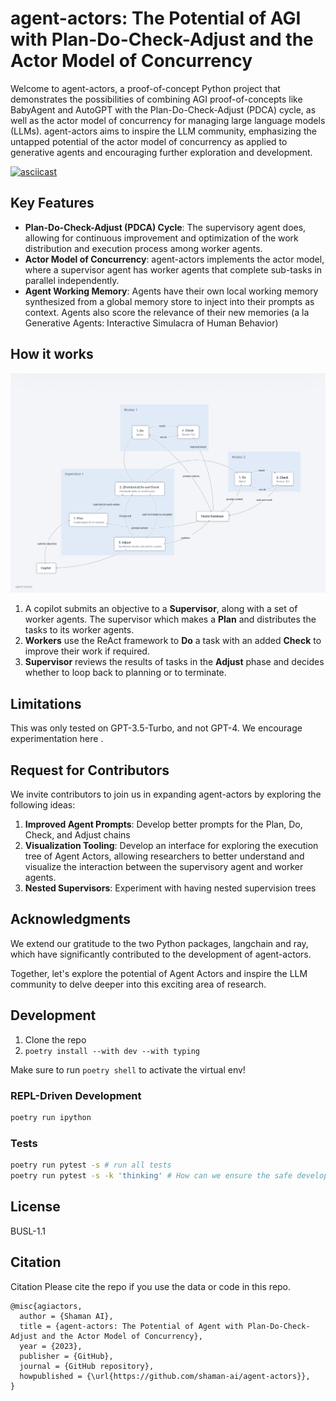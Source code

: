 # agent-actors: The Potential of AGI with Plan-Do-Check-Adjust and the Actor Model of Concurrency

Welcome to agent-actors, a proof-of-concept Python project that demonstrates the possibilities of combining AGI proof-of-concepts like BabyAgent and AutoGPT with the Plan-Do-Check-Adjust (PDCA) cycle, as well as the actor model of concurrency for managing large language models (LLMs). agent-actors aims to inspire the LLM community, emphasizing the untapped potential of the actor model of concurrency as applied to generative agents and encouraging further exploration and development.

[![asciicast](https://asciinema.org/a/R54NGynvBPeCXFlgBIBaYZ1cD.svg)](https://asciinema.org/a/R54NGynvBPeCXFlgBIBaYZ1cD)

## Key Features

* **Plan-Do-Check-Adjust (PDCA) Cycle**: The supervisory agent does, allowing for continuous improvement and optimization of the work distribution and execution process among worker agents.
* **Actor Model of Concurrency**: agent-actors implements the actor model, where a supervisor agent has worker agents that complete sub-tasks in parallel independently.
* **Agent Working Memory**: Agents have their own local working memory synthesized from a global memory store to inject into their prompts as context. Agents also score the relevance of their new memories (a la Generative Agents: Interactive Simulacra of Human Behavior)

## How it works

![agent-actors flow](./diagram.png)

1. A copilot submits an objective to a **Supervisor**, along with a set of worker agents. The supervisor which makes a **Plan** and distributes the tasks to its worker agents.
2. **Workers** use the ReAct framework to **Do** a task with an added **Check** to improve their work if required.
3. **Supervisor** reviews the results of tasks in the **Adjust** phase and decides whether to loop back to planning or to terminate.

## Limitations

This was only tested on GPT-3.5-Turbo, and not GPT-4. We encourage experimentation here .

## Request for Contributors

We invite contributors to join us in expanding agent-actors by exploring the following ideas:

1. **Improved Agent Prompts**: Develop better prompts for the Plan, Do, Check, and Adjust chains
2. **Visualization Tooling**: Develop an interface for exploring the execution tree of Agent Actors, allowing researchers to better understand and visualize the interaction between the supervisory agent and worker agents.
3. **Nested Supervisors**: Experiment with having nested supervision trees

## Acknowledgments

We extend our gratitude to the two Python packages, langchain and ray, which have significantly contributed to the development of agent-actors.

Together, let's explore the potential of Agent Actors and inspire the LLM community to delve deeper into this exciting area of research.

## Development

1. Clone the repo
2. `poetry install --with dev --with typing`

Make sure to run `poetry shell` to activate the virtual env!

### REPL-Driven Development

```bash
poetry run ipython
```

### Tests

```bash
poetry run pytest -s # run all tests
poetry run pytest -s -k 'thinking' # How can we ensure the safe development of Agent?
```

## License

BUSL-1.1

## Citation

Citation
Please cite the repo if you use the data or code in this repo.

```
@misc{agiactors,
  author = {Shaman AI},
  title = {agent-actors: The Potential of Agent with Plan-Do-Check-Adjust and the Actor Model of Concurrency},
  year = {2023},
  publisher = {GitHub},
  journal = {GitHub repository},
  howpublished = {\url{https://github.com/shaman-ai/agent-actors}},
}
```
